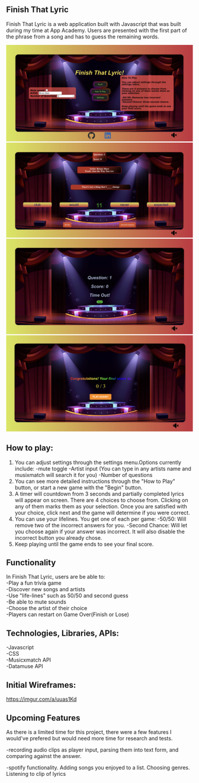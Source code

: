 ## Finish That Lyric
Finish That Lyric is a web application built with Javascript that was built during my time at App Academy. Users are presented with the first part of the phrase from a song and has to guess the remaining words.

![Alt Text](https://github.com/kcho760/Finish-that-lyric/blob/main/dist/pictures/homescreen.png?raw=true)
![Alt Text](https://github.com/kcho760/Finish-that-lyric/blob/main/dist/pictures/gameplay.png?raw=true)
![Alt Text](https://github.com/kcho760/Finish-that-lyric/blob/main/dist/pictures/score.png?raw=true)
![Alt Text](https://github.com/kcho760/Finish-that-lyric/blob/main/dist/pictures/finalscore.png?raw=true)


## How to play:
1) You can adjust settings through the settings menu.Options currently include:
    -mute toggle
    -Artist input (You can type in any artists name and musixmatch will search it for you)
    -Number of questions
2) You can see more detailed instructions through the "How to Play" button, or start a new game with the "Begin" button.
3) A timer will countdown from 3 seconds and partially completed lyrics will appear on screen. There are 4 choices to choose from. Clicking on any of them marks them as your selection. Once you are satisfied with your choice, click next and the game will determine if you were correct.
4) You can use your lifelines. You get one of each per game:
    -50/50: Will remove two of the incorrect answers for you.
    -Second Chance: Will let you choose again if your answer was incorrect. It will also disable the incorrect button you already chose.
5) Keep playing until the game ends to see your final score.

## Functionality<br>
In Finish That Lyric, users are be able to:<br>
-Play a fun trivia game<br>
-Discover new songs and artists<br>
-Use "life-lines" such as 50/50 and second guess<br>
-Be able to mute sounds<br>
-Choose the artist of their choice<br>
-Players can restart on Game Over(Finish or Lose)<br>

## Technologies, Libraries, APIs:<br>
-Javascript<br>
-CSS<br>
-Musicxmatch API<br>
-Datamuse API<br>

## Initial Wireframes:
https://imgur.com/a/uuas1Kd

## Upcoming Features
As there is a limited time for this project, there were a few features I would've prefered but would need more time for research and tests.

-recording audio clips as player input, parsing them into text form, and comparing against the answer.

-spotify functionality. Adding songs you enjoyed to a list. Choosing genres. Listening to clip of lyrics